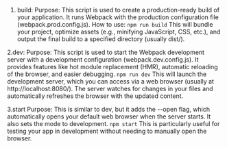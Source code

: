 1. build:
Purpose: This script is used to create a production-ready build of your application. It runs Webpack with the production configuration file (webpack.prod.config.js).
How to use:
`npm run build`
This will bundle your project, optimize assets (e.g., minifying JavaScript, CSS, etc.), and output the final build to a specified directory (usually dist/).

2.dev:
Purpose: This script is used to start the Webpack development server with a development configuration (webpack.dev.config.js).
It provides features like hot module replacement (HMR), automatic reloading of the browser, and easier debugging.
`npm run dev`
This will launch the development server, which you can access via a web browser (usually at http://localhost:8080/).
The server watches for changes in your files and automatically refreshes the browser with the updated content.

3.start
Purpose: This is similar to dev, but it adds the --open flag, which automatically opens your default web browser when the server starts. It also sets the mode to development.
`npm start`
This is particularly useful for testing your app in development without needing to manually open the browser.

